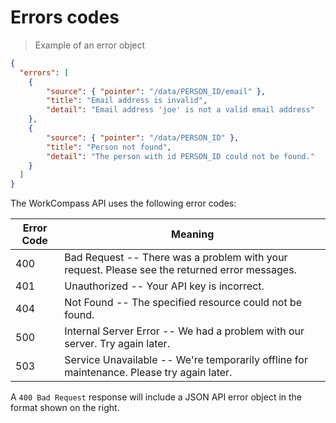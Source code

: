 # Errors codes

> Example of an error object

```json
{
  "errors": [
    {
        "source": { "pointer": "/data/PERSON_ID/email" },
        "title": "Email address is invalid",
        "detail": "Email address 'joe' is not a valid email address"
    },
    {
        "source": { "pointer": "/data/PERSON_ID" },
        "title": "Person not found",
        "detail": "The person with id PERSON_ID could not be found."
    }
  ]
}
```

The WorkCompass API uses the following error codes:

Error Code | Meaning
---------- | -------
400 | Bad Request -- There was a problem with your request. Please see the returned error messages.
401 | Unauthorized -- Your API key is incorrect.
404 | Not Found -- The specified resource could not be found.
500 | Internal Server Error -- We had a problem with our server. Try again later.
503 | Service Unavailable -- We're temporarily offline for maintenance. Please try again later.



A `400 Bad Request` response will include a JSON API error object in the format
shown on the right.
